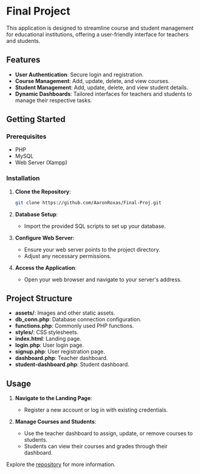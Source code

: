 # Final Project

This application is designed to streamline course and student management for educational institutions, offering a user-friendly interface for teachers and students.

## Features

- **User Authentication**: Secure login and registration.
- **Course Management**: Add, update, delete, and view courses.
- **Student Management**: Add, update, delete, and view student details.
- **Dynamic Dashboards**: Tailored interfaces for teachers and students to manage their respective tasks.

## Getting Started

### Prerequisites

- PHP
- MySQL
- Web Server (Xampp)

### Installation

1. **Clone the Repository**:
   ```sh
   git clone https://github.com/AaronRoxas/Final-Proj.git
   ```
2. **Database Setup**:
   - Import the provided SQL scripts to set up your database.

3. **Configure Web Server**:
   - Ensure your web server points to the project directory.
   - Adjust any necessary permissions.

4. **Access the Application**:
   - Open your web browser and navigate to your server's address.

## Project Structure

- **assets/**: Images and other static assets.
- **db_conn.php**: Database connection configuration.
- **functions.php**: Commonly used PHP functions.
- **styles/**: CSS stylesheets.
- **index.html**: Landing page.
- **login.php**: User login page.
- **signup.php**: User registration page.
- **dashboard.php**: Teacher dashboard.
- **student-dashboard.php**: Student dashboard.

## Usage

1. **Navigate to the Landing Page**:
   - Register a new account or log in with existing credentials.

2. **Manage Courses and Students**:
   - Use the teacher dashboard to assign, update, or remove courses to students.
   - Students can view their courses and grades through their dashboard.

Explore the [repository](https://github.com/AaronRoxas/Final-Proj) for more information.
